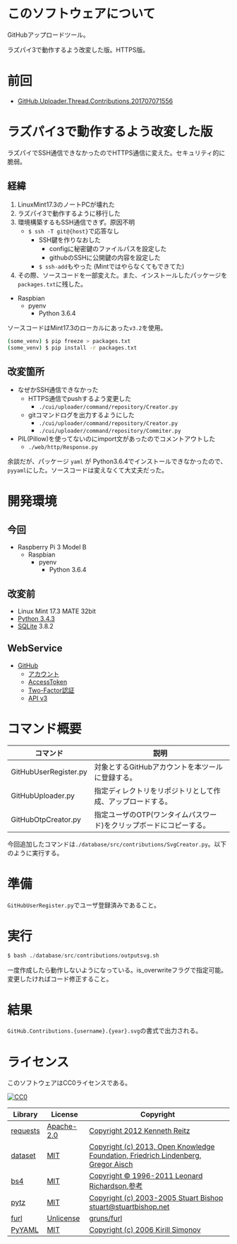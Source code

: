 ﻿# このソフトウェアについて

GitHubアップロードツール。

ラズパイ3で動作するよう改変した版。HTTPS版。

# 前回

* [GitHub.Uploader.Thread.Contributions.201707071556](https://github.com/ytyaru/GitHub.Uploader.Thread.Contributions.201707071556)

# ラズパイ3で動作するよう改変した版

ラズパイでSSH通信できなかったのでHTTPS通信に変えた。セキュリティ的に脆弱。

## 経緯

1. LinuxMint17.3のノートPCが壊れた
1. ラズパイ3で動作するように移行した
1. 環境構築するもSSH通信できず。原因不明
    * `$ ssh -T git@{host}`で応答なし
        * SSH鍵を作りなおした
            * configに秘密鍵のファイルパスを設定した
            * githubのSSHに公開鍵の内容を設定した
        * `$ ssh-add`もやった (Mintではやらなくてもできてた)
1. その際、ソースコードを一部変えた。また、インストールしたパッケージを`packages.txt`に残した。

* Raspbian
    * pyenv
        * Python 3.6.4

ソースコードはMint17.3のローカルにあった`v3.2`を使用。

```sh
(some_venv) $ pip freeze > packages.txt
(some_venv) $ pip install -r packages.txt
```

## 改変箇所

* なぜかSSH通信できなかった
    * HTTPS通信でpushするよう変更した
        * `./cui/uploader/command/repository/Creator.py`
    * gitコマンドログを出力するようにした
        * `./cui/uploader/command/repository/Creator.py`
        * `./cui/uploader/command/repository/Commiter.py`
* PIL(Pillow)を使ってないのにimport文があったのでコメントアウトした
    * `./web/http/Response.py`

余談だが、パッケージ `yaml` が Python3.6.4でインストールできなかったので、`pyyaml`にした。ソースコードは変えなくて大丈夫だった。

# 開発環境

## 今回

* Raspberry Pi 3 Model B
    * Raspbian
        * pyenv
            * Python 3.6.4

## 改変前

* Linux Mint 17.3 MATE 32bit
* [Python 3.4.3](https://www.python.org/downloads/release/python-343/)
* [SQLite](https://www.sqlite.org/) 3.8.2

## WebService

* [GitHub](https://github.com/)
    * [アカウント](https://github.com/join?source=header-home)
    * [AccessToken](https://github.com/settings/tokens)
    * [Two-Factor認証](https://github.com/settings/two_factor_authentication/intro)
    * [API v3](https://developer.github.com/v3/)

# コマンド概要

コマンド|説明
--------|----
GitHubUserRegister.py|対象とするGitHubアカウントを本ツールに登録する。
GitHubUploader.py|指定ディレクトリをリポジトリとして作成、アップロードする。
GitHubOtpCreator.py|指定ユーザのOTP(ワンタイムパスワード)をクリップボードにコピーする。

今回追加したコマンドは`./database/src/contributions/SvgCreator.py`。以下のように実行する。

# 準備

`GitHubUserRegister.py`でユーザ登録済みであること。

# 実行

```python
$ bash ./database/src/contributions/outputsvg.sh
```

一度作成したら動作しないようになっている。is_overwriteフラグで指定可能。変更したければコード修正すること。

# 結果

`GitHub.Contributions.{username}.{year}.svg`の書式で出力される。

# ライセンス

このソフトウェアはCC0ライセンスである。

[![CC0](http://i.creativecommons.org/p/zero/1.0/88x31.png "CC0")](http://creativecommons.org/publicdomain/zero/1.0/deed.ja)

Library|License|Copyright
-------|-------|---------
[requests](http://requests-docs-ja.readthedocs.io/en/latest/)|[Apache-2.0](https://opensource.org/licenses/Apache-2.0)|[Copyright 2012 Kenneth Reitz](http://requests-docs-ja.readthedocs.io/en/latest/user/intro/#requests)
[dataset](https://dataset.readthedocs.io/en/latest/)|[MIT](https://opensource.org/licenses/MIT)|[Copyright (c) 2013, Open Knowledge Foundation, Friedrich Lindenberg, Gregor Aisch](https://github.com/pudo/dataset/blob/master/LICENSE.txt)
[bs4](https://www.crummy.com/software/BeautifulSoup/bs4/doc/)|[MIT](https://opensource.org/licenses/MIT)|[Copyright © 1996-2011 Leonard Richardson](https://pypi.python.org/pypi/beautifulsoup4),[参考](http://tdoc.info/beautifulsoup/)
[pytz](https://github.com/newvem/pytz)|[MIT](https://opensource.org/licenses/MIT)|[Copyright (c) 2003-2005 Stuart Bishop <stuart@stuartbishop.net>](https://github.com/newvem/pytz/blob/master/LICENSE.txt)
[furl](https://github.com/gruns/furl)|[Unlicense](http://unlicense.org/)|[gruns/furl](https://github.com/gruns/furl/blob/master/LICENSE.md)
[PyYAML](https://github.com/yaml/pyyaml)|[MIT](https://opensource.org/licenses/MIT)|[Copyright (c) 2006 Kirill Simonov](https://github.com/yaml/pyyaml/blob/master/LICENSE)

